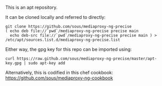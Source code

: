 This is an apt repository.

It can be cloned locally and referred to directly:

    git clone https://github.com/sous/mediaproxy-ng-precise
    ( echo deb file://`pwd`/mediaproxy-ng-precise precise main
      echo deb-src file://`pwd`/mediaproxy-ng-precise precise main ) > /etc/apt/sources.list.d/mediaproxy-ng-precise.list

Either way, the gpg key for this repo can be imported using:

    curl https://raw.github.com/sous/mediaproxy-ng-precise/master/apt-key.gpg | sudo apt-key add

Alternatively, this is codified in this chef cookbook: https://github.com/sous/mediaproxy-ng-cookbook

